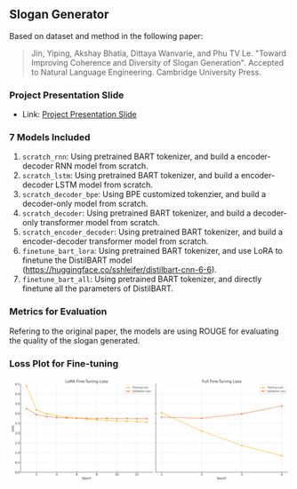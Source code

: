 ## Slogan Generator

Based on dataset and method in the following paper:

> Jin, Yiping, Akshay Bhatia, Dittaya Wanvarie, and Phu TV Le. "Toward Improving Coherence and Diversity of Slogan Generation". Accepted to Natural Language Engineering. Cambridge University Press.

### Project Presentation Slide

- Link: [Project Presentation Slide](https://docs.google.com/presentation/d/1G-S-_JpwF3y__-L6hpzThX44N9kdbaSJzu1x7q2syh8/edit?usp=sharing)

### 7 Models Included

1. `scratch_rnn`: Using pretrained BART tokenizer, and build a encoder-decoder RNN model from scratch.
2. `scratch_lstm`: Using pretrained BART tokenizer, and build a encoder-decoder LSTM model from scratch.
3. `scratch_decoder_bpe`: Using BPE customized tokenzier, and build a decoder-only model from scratch.
4. `scratch_decoder`: Using pretrained BART tokenizer, and build a decoder-only transformer model from scratch.
5. `scratch_encoder_decoder`: Using pretrained BART tokenizer, and build a encoder-decoder transformer model from scratch.
6. `finetune_bart_lora`: Using pretrained BART tokenizer, and use LoRA to finetune the DistilBART model (https://huggingface.co/sshleifer/distilbart-cnn-6-6).
7. `finetune_bart_all`: Using pretrained BART tokenizer, and directly finetune all the parameters of DistilBART.

### Metrics for Evaluation

Refering to the original paper, the models are using ROUGE for evaluating the quality of the slogan generated.

### Loss Plot for Fine-tuning

![Fine-tuning loss curve](./Fine-Tuning%20Loss.png)
